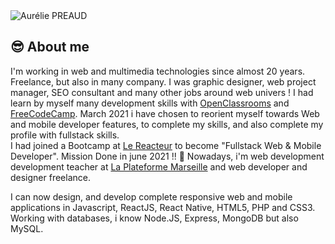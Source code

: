 <img src="https://res.cloudinary.com/lilycloud/image/upload/v1672329710/Git%20ReadMe/Home/home_zdfxse.jpg"  alt="Aurélie PREAUD">

😎 About me
------

I'm working in web and multimedia technologies since almost 20 years. Freelance, but also in many company. I was graphic designer, web project manager, SEO consultant and many other jobs around web univers ! I had learn by myself many development skills with [OpenClassrooms](https://openclassrooms.com/fr/) and [FreeCodeCamp](https://www.freecodecamp.org/). 
March 2021 i have chosen to reorient myself towards Web and mobile developer features, to complete my skills, and also complete my profile with fullstack skills.  
I had joined a Bootcamp at [Le Reacteur](https://www.lereacteur.io/) to become "Fullstack Web & Mobile Developer". Mission Done in june 2021 !! 🚀 
Nowadays, i'm web development development teacher at [La Plateforme Marseille](https://laplateforme.io/) and web developer and designer freelance.

I can now design, and develop complete responsive web and mobile applications in Javascript, ReactJS, React Native, HTML5, PHP and CSS3.
Working with databases, i know Node.JS, Express, MongoDB but also MySQL.
